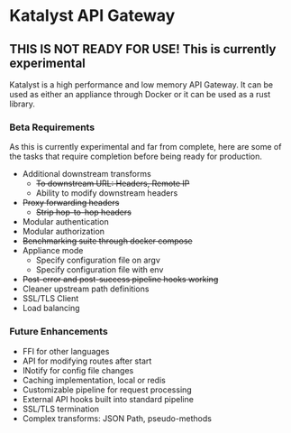 # Katalyst API Gateway

## THIS IS NOT READY FOR USE! This is currently experimental

Katalyst is a high performance and low memory API Gateway. It can be used as either an
appliance through Docker or it can be used as a rust library.

### Beta Requirements

As this is currently experimental and far from complete, here are some of the tasks that
require completion before being ready for production.

- Additional downstream transforms
    - ~~To downstream URL: Headers, Remote IP~~
    - Ability to modify downstream headers
- ~~Proxy forwarding headers~~
    - ~~Strip hop-to-hop headers~~
- Modular authentication
- Modular authorization
- ~~Benchmarking suite through docker compose~~
- Appliance mode
    - Specify configuration file on argv
    - Specify configuration file with env
- ~~Post-error and post-success pipeline hooks working~~
- Cleaner upstream path definitions
- SSL/TLS Client
- Load balancing

### Future Enhancements

- FFI for other languages
- API for modifying routes after start
- INotify for config file changes
- Caching implementation, local or redis
- Customizable pipeline for request processing
- External API hooks built into standard pipeline
- SSL/TLS termination
- Complex transforms: JSON Path, pseudo-methods